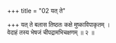 +++
title = "02 यत् ते"

+++
यत् ते बलास तिष्ठतः कक्षे मुष्काविपाकृतम् ।  
वेदाहं तस्य भेषजं चीपद्रामभिचक्षणम् ॥ २ ॥